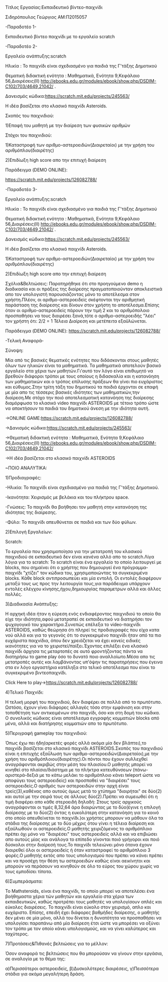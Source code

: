 ﻿Τίτλος Εργασίας:Εκπαιδευτικό βίντεο-παιχνίδι
 
Σιδηρόπουλος Γεώργιος
ΑΜ:Π2015057

-Παραδοτέο 1-

Εκπαιδευτικό βίντεο παιχνίδι με το εργαλείο scratch


-Παραδοτέο 2-

Εργαλείο ανάπτυξης:scratch

Ηλικία : Το παιχνίδι είναι σχεδιασμένο για παιδιά της Γ'τάξης Δημοτικού

Θεματική διδακτική ενότητα : Μαθηματικά, Ενότητα 9,Κεφάλαιο 56,Διαιρέσεις(ΙΙ)
http://ebooks.edu.gr/modules/ebook/show.php/DSDIM-C102/703/4649,21042/ .

Δανεισμός κώδικα:https://scratch.mit.edu/projects/245563/

Η ιδέα βασίζεται στο κλασικό παιχνίδι Asteroids.

Σκοπός του παιχνιδιού:

1)Επαφή του μαθητή με την διαίρεση των φυσικών αριθμών

Στόχοι του παιχνιδιού:

1)Καταστροφή των αριθμο-αστεροειδών(Διαιρεταίοι)
με την χρήση του αριθμόπλου(διαιρέτης)

2)Επιδίωξη high score απο την επιτυχή διαίρεση

Παράδειγμα (DEMO ONLINE):

https://scratch.mit.edu/projects/126082788/




-Παραδοτέο 3-

Εργαλείο ανάπτυξης:scratch

Ηλικία : Το παιχνίδι είναι σχεδιασμένο για παιδιά της Γ'τάξης Δημοτικού

Θεματική διδακτική ενότητα : Μαθηματικά, Ενότητα 9,Κεφάλαιο 56,Διαιρέσεις(ΙΙ)
http://ebooks.edu.gr/modules/ebook/show.php/DSDIM-C102/703/4649,21042/ .

Δανεισμός κώδικα:https://scratch.mit.edu/projects/245563/

Η ιδέα βασίζεται στο κλασικό παιχνίδι Asteroids.

1)Καταστροφή των αριθμο-αστεροειδών(Διαιρεταίοι)
με την χρήση του αριθμόπλου(διαιρέτης)

2)Επιδίωξη high score απο την επιτυχή διαίρεση

Σχόλια&Βελτιώσεις:
Παρατηρήθηκε ότι στο προηγούμενο demo η διαδικασία και οι πράξεις της διαίρεσης πραγματοποιούνταν
αποκλειστικά απο τον υπολογιστή παρουσιάζοντας μόνο το αποτέλεσμα στον χρήστη.Πλέον, οι αριθμο-αστεροειδείς
σκέφτονται την αριθμητική παράσταση της διαίρεσης και δίνουν στον χρήστη το αποτέλεσμα.Επίσης όταν οι αριθμο-αστεροειδείς
πάρουν την τιμή 2 και το αριθμόπολοιο προσπαθήσει να τους διαιρέσει ξανά,τότε ο αριθμο-αστεροειδής "λέει" τον χρήστη ότι:
2/2 = 1 Τέλεια Διαίρεση και μετέπειτα εξαϋλώνεται.

Παράδειγμα (DEMO ONLINE):
https://scratch.mit.edu/projects/126082788/

-Tελική Αναφορά-

Σύνοψη:

Μία από τις βασικές θεματικές ενότητες που διδάσκονται στους μαθητές όλων των ηλικιών είναι τα μαθηματικά. Τα μαθηματικά αποτελούν βασικό εργαλείο στα χέρια των μαθητών.Γι'αυτό τον λόγο είναι επιθυμητό να βρεθούν διάφοροι τρόποι με τους οποίους η διδασκαλία και η κατανόηση των μαθηματικών και ο τρόπος επίλυσης πράξεων θα γίνει πιο ευχάριστος και εύθυμος.Στην τρίτη τάξη του δημοτικού τα παιδιά έρχονται σε επαφή με μία απο τις τέσσερις βασικές ιδιότητες των μαθηματικών,την διαίρεση.Με στόχο την ποιό αποτελεσματική κατανόηση της 
διαίρεσης διαμόρφωσα το κλασικό video παιχνίδι ASTEROIDS με τέτοιο τρόπο ώστε να αποκτήσουν τα παιδιά του δημοτικού άνεση με την ιδιότητα αυτή.

->ONLINE GAME:https://scratch.mit.edu/projects/126082788/

->Δανισμός κώδικα:https://scratch.mit.edu/projects/245563/

->Θεματική διδακτική ενότητα : Μαθηματικά, Ενότητα 9,Κεφάλαιο 56,Διαιρέσεις(ΙΙ)
http://ebooks.edu.gr/modules/ebook/show.php/DSDIM-C102/703/4649,21042/ 

->Η ιδέα βασίζεται στο κλασικό παιχνίδι ASTEROIDS

~ΠΟΙΟ ΑΝΑΛΥΤΙΚΑ:

1)Προδιαγραφές:

-Ηλικία: Το παιχνίδι είναι σχεδιασμένο για παιδιά της Γ'τάξης Δημοτικού.

-Ικανότητα: Χειρισμός με βελάκια και του πλήκτρου space.

-Γνώσεις: Το παιχνίδι θα βοήθησει τον μαθητή στην κατανόηση της ιδιότητας της διαίρεσης.

-Φύλο: Το παιχνίδι απευθύνεται σε παιδιά και των δύο φύλων.

2)Επιλογή Εργαλείων:

Scratch: 

Το εργαλείο που χρησιμοποίησα για την μετατροπή του κλασικού παιχνιδιού σε εκπαιδευτικό δεν είναι κανένα αλλό απο το scratch.Λίγα λόγια για το scratch: Το scratch είναι ένα εργαλείο το οποίο λειτουργεί με blocks, που σημαίνει ότι ο χρήστης που δημιουργεί ένα πρόγραμμα-παιχνίδι "χτίζει" τον κώδικα του, χρησιμοποιώντας τα συγκεκριμένα blocks. Κάθε block αντιπροσωπεύει και μία εντολή. Οι εντολές διαφέρουν μεταξύ τους ως προς την λειτουργία τους,για παράδειγμα υπάρχουν εντολές ελέγχου κίνησης,ήχου,δημιουργίας παραμετρων αλλά και άλλες πολλές.


3)Διαδικασία Ανάπτυξης:

Η αρχηκή ιδέα ήταν η εύρεση ενός ενδιαφέροντος παιχνιδιού το οποίο θα είχε την ιδιότητα,αφού μετατραπεί σε εκπαιδευτικό να διατηρήσει τον ψυχαγογικό του χαρακτήρα.Συνεπώς επέλεξα το video-παιχνίδι ASTEROIDS, καθώς θεώρησα ότι πληρεί τις προδιαγραφές που είχα κατα νού αλλά και για το γεγονός ότι το συγκεκριμένο παιχνίδι ήταν από τα πιο ευχάριστα παιχνίδια, όπου δεν χρειάζεται να έχει κανείς ειδικές ικανότητες για να το χειριστεί/παίξει.Έχοντας επιλέξει ένα κλασικό παιχνίδι άρχησα τις μεταρτοπές σε αυτό φροντήζοντας πάντα να διατηρήσω το game play όσο το δυνατό ποιο αναλλοίωτο.Μέσα απο τις μετατροπές αυτές και λαμβάνοντας υπ'όψην τις παρατηρήσεις που έγεινα στα εν λόγο εργαστήρια κατέληξα στο τελικό αποτέλεσμα που είναι το συγκεκριμένο βιντεοπαιχνίδι.

Click Here to play->https://scratch.mit.edu/projects/126082788/ 

4)Τελικό Παιχνίδι:

Η τελική μορφή του παιχνιδιού, δεν διαφέρει σε πολλά από το πρωτότυπο. Ωστόσο, έχουν γίνει διάφορες αλλαγές τόσο στην εμφάνιση και στην τοποθέτηση των αντικειμένων στο παιχνίδι, όσο και στη δομή του κώδικα. Ο συνολικός κώδικας είναι αποτέλεσμα εγγραφής κομματιών blocks από μένα, αλλά και διατήρησης κομματιών απο το πρωτότυπο.

5)Περιγραφή gameplay του παιχνιδιού:

Όπως έχω πει ήδη(αρκετές φορές αλλά ακόμα μία δεν βλάπτει),το παιχνίδι βασίζεται στο κλασικό παιχνίδι ASTEROIDS.Σκοπός του παιχνιδιού είναι η επιτυχής εξαΰλωση των αριθμο-αστεροειδών(Διαιρεταίοι),με την χρήση του αριθμόπλοιου(διαιρέτης).Οι πόντοι που έχουν συλλεχθεί αναγράφονται ακριβώς στην μέση του πλαισίου.Ο μαθητής μπορεί να κινηθεί στο πλαίσιο/διάστημα με τα  πλήκτρα κατευθύνσεων (πάνω-αριστερά-δεξιά με το κάτω μελάκι το αριθμόπλοιο κάνει teleport ώστε να αποφύγει τους αστεροειδείς) και προσπαθεί να "διαιρέσει" τους αστεροειδείς.Ο αριθμός των αστεροειδών στην αρχή είναι τρείς(3),καθένας απο αυτούς όμως μετά το χτύπημα "διαιρήται" σε δύο(2) και αυτοί με την σειρά τους σε άλλους δύο(2).Πρέπει να συμειωθεί ότι η τιμή διαφέρει απο κάθε στεροειδή δηλαδή: Στους τρείς αρχικούς αναγράφονται οι τιμές 8,32,64 άρα διαιρώντας με το δύο(έγινε η επιλογή διαίρεσης με το δύο(2) όντας η ευκολότερη στην κατανόηση για το κοινό στο οποίο απευθείνεται το παιχνίδι.)οι χρήστες μπορουν να μάθουν όλα τα στάδια της διαίρεσης με το δύο μέχρις ότου γίνει η τέλεια διαίρεση και εξαϋλωθούν οι αστεροειδείς.Ο μαθητής χειριζόμενος το αριθμόπλοιο πρέπει όχι μόνο να "διαιρέσει" τους αστεροειδείς αλλά και να επιβιώσει απο αυτούς μίας και ανάλογα το επίπεδο γίνονται ποιό γρήγοροι και ποιό δύσκολοι στην διαίρεσή τους.Το παιχνίδι τελειώνει μόνο ότανα έχουν διαιρεθεί όλοι οι αστεροειδείς ή όταν καταστραφεί το αριθμόπλοιο 3 φορές.Ο μαθητής εκτός απο τους υπολογισμού που πρέπει να κάνει πρέπει και να προσέχη την θέση τω αστεροειδών καθώς είναι αεικίνητοι και μπορούν να περάσουν να κινηθούν σε όλο το εύρος του χώρου χωρίς να τους εμποδίσει τίποτα.

6)Συμπεράσματα:

Το Mathsteroids, είναι ένα παιχνίδι, το οποίο μπορεί να αποτελέσει ένα βοήθημαστα χέρια τών μαθητών και εργαλείο στα χέρια των εκπαιδευτικών, καθώς προτρέπει τους μαθητές να υπολογίσουν απλές και εύκολες διαιρέσεις. Το παιχνίδι είναι εύκολο στον χειρισμό, απλο και ευχάριστο. Επίσης, επειδή έχει διάφορες βαθμήδες διαίρεσης, ο μαθητής δεν μένει σε μία μόνο, αλλά του δίνεται η δυνατότητα να προσπαθήσει να υπολογίσει παραπάνω από μία διαίρεση έτσι ώστε να μπορέσει να οξύνει τον τρόπο με τον οποίο κάνει υπολογισμούς, και να γίνει καλύτερος και ταχύτερος.

7)Προτάσεις&Πιθανές βελτιώσεις για το μέλλον:

Όσον αναφορά τις βελτιώσεις που θα μπορούσαν να γίνουν στην εργάσια, σε αναλογία με το θέμα της:

α)Περισσότεροι αστεροειδείς,
β)Δυσκολότερες διαιρέσεις,
γ)Πεισσότερα στάδια για ακόμα μεγαλήτερη δράση.


